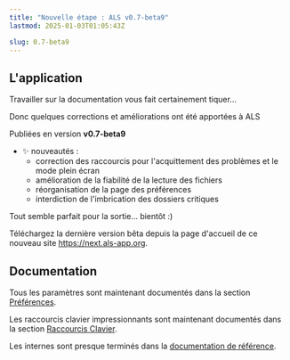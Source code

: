```yaml
---
title: "Nouvelle étape : ALS v0.7-beta9"
lastmod: 2025-01-03T01:05:43Z

slug: 0.7-beta9
---
```


## L'application

Travailler sur la documentation vous fait certainement tiquer...

Donc quelques corrections et améliorations ont été apportées à ALS

Publiées en version **v0.7-beta9**

- ✨ nouveautés :
  - correction des raccourcis pour l'acquittement des problèmes et le mode plein écran
  - amélioration de la fiabilité de la lecture des fichiers
  - réorganisation de la page des préférences
  - interdiction de l'imbrication des dossiers critiques

Tout semble parfait pour la sortie... bientôt :)

Téléchargez la dernière version bêta depuis la page d'accueil de ce nouveau site https://next.als-app.org.

## Documentation

Tous les paramètres sont maintenant documentés dans la section [Préférences](/docs/v0.7/userguide/preferences).

Les raccourcis clavier impressionnants sont maintenant documentés dans la section [Raccourcis Clavier](/docs/v0.7/userguide/ui/shortcuts).

Les internes sont presque terminés dans la [documentation de référence](/docs/v0.7/reference).